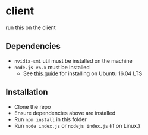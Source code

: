 # client
run this on the client

## Dependencies
- `nvidia-smi` util must be installed on the machine
- `node.js v6.x` must be installed
  - See [this guide](https://github.com/nodesource/distributions) for installing on Ubuntu 16.04 LTS

## Installation
- Clone the repo
- Ensure dependencies above are installed
- Run `npm install` in this folder
- Run `node index.js` or `nodejs index.js` (if on Linux.)